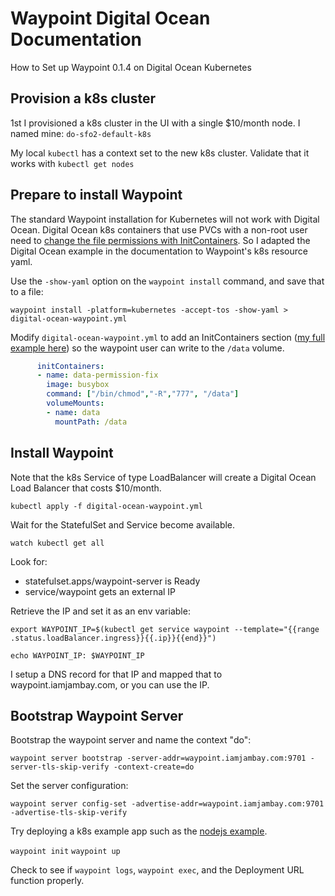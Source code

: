 # Waypoint Digital Ocean Documentation

How to Set up Waypoint 0.1.4 on Digital Ocean Kubernetes

## Provision a k8s cluster

1st I provisioned a k8s cluster in the UI with a single $10/month node. I named mine: `do-sfo2-default-k8s`

My local `kubectl` has a context set to the new k8s cluster. Validate that it works with `kubectl get nodes`

## Prepare to install Waypoint

The standard Waypoint installation for Kubernetes will not work with Digital
Ocean. Digital Ocean k8s containers that use PVCs with a non-root user need to
[change the file permissions with InitContainers](https://www.digitalocean.com/docs/kubernetes/how-to/add-volumes/#setting-permissions-on-volumes). So I adapted the Digital Ocean example in the
documentation to Waypoint's k8s resource yaml.

Use the `-show-yaml` option on the `waypoint install` command, and save that to a file:

`waypoint install -platform=kubernetes -accept-tos -show-yaml > digital-ocean-waypoint.yml`

Modify `digital-ocean-waypoint.yml` to add an InitContainers section ([my full example here](https://gist.github.com/jbayer/eb7374511b4a9d37efade7a7ae9093a9#file-waypoint-k8s-do-yml-L37-L43)) so the waypoint user can write to the `/data` volume.

```yaml
      initContainers:
      - name: data-permission-fix
        image: busybox
        command: ["/bin/chmod","-R","777", "/data"]
        volumeMounts:
        - name: data
          mountPath: /data
```

## Install Waypoint

Note that the k8s Service of type LoadBalancer will create a Digital Ocean Load Balancer that costs $10/month.

`kubectl apply -f digital-ocean-waypoint.yml`

Wait for the StatefulSet and Service become available.

`watch kubectl get all`

Look for:
* statefulset.apps/waypoint-server is Ready
* service/waypoint gets an external IP

Retrieve the IP and set it as an env variable:

`export WAYPOINT_IP=$(kubectl get service waypoint --template="{{range .status.loadBalancer.ingress}}{{.ip}}{{end}}")`

`echo WAYPOINT_IP: $WAYPOINT_IP`

I setup a DNS record for that IP and mapped that to waypoint.iamjambay.com, or you can use the IP.

## Bootstrap Waypoint Server

Bootstrap the waypoint server and name the context "do":

`waypoint server bootstrap -server-addr=waypoint.iamjambay.com:9701 -server-tls-skip-verify -context-create=do`

Set the server configuration:

`waypoint server config-set -advertise-addr=waypoint.iamjambay.com:9701 -advertise-tls-skip-verify`

Try deploying a k8s example app such as the [nodejs example](https://github.com/hashicorp/waypoint-examples/tree/main/kubernetes/nodejs).

`waypoint init`
`waypoint up`

Check to see if `waypoint logs`, `waypoint exec`, and the Deployment URL function properly.

